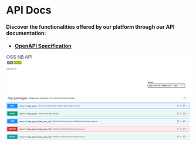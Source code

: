 # API Docs

#### Discover the functionalities offered by our platform through our API documentation:

- [**OpenAPI Specification**](https://app.swaggerhub.com/apis-docs/HenriqueCruz/oss-nb_api/1.0.0#/) 

![Example Image](./images/openapi.png)





